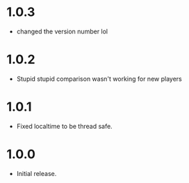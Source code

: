 # 1.0.3
- changed the version number lol

# 1.0.2
- Stupid stupid comparison wasn't working for new players

# 1.0.1
- Fixed localtime to be thread safe.

# 1.0.0
- Initial release.